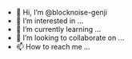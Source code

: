 - 👋 Hi, I’m @blocknoise-genji
- 👀 I’m interested in ...
- 🌱 I’m currently learning ...
- 💞️ I’m looking to collaborate on ...
- 📫 How to reach me ...

<!---
blocknoise-genji/blocknoise-genji is a ✨ special ✨ repository because its `README.md` (this file) appears on your GitHub profile.
You can click the Preview link to take a look at your changes.
--->

